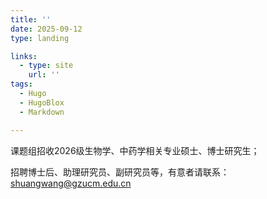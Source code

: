 ```yaml
---
title: ''
date: 2025-09-12
type: landing

links:
  - type: site
    url: ''
tags:
  - Hugo
  - HugoBlox
  - Markdown

---
```


课题组招收2026级生物学、中药学相关专业硕士、博士研究生；

招聘博士后、助理研究员、副研究员等，有意者请联系：shuangwang@gzucm.edu.cn
